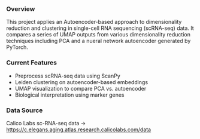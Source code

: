 ### Overview

This project applies an Autoencoder-based approach to dimensionality reduction and clustering in single-cell RNA sequencing (scRNA-seq) data. It compares a series of UMAP outputs from various dimensionality reduction techniques including PCA and a nueral network autoencoder generated by PyTorch.

### Current Features

- Preprocess scRNA-seq data using ScanPy
- Leiden clustering on autoencoder-based embeddings
- UMAP visualization to compare PCA vs. autoencoder
- Biological interpretation using marker genes

### Data Source

Calico Labs sc-RNA-seq data -> https://c.elegans.aging.atlas.research.calicolabs.com/data

